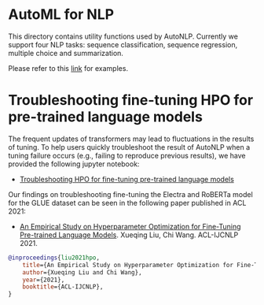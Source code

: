# AutoML for NLP

This directory contains utility functions used by AutoNLP. Currently we support four NLP tasks: sequence classification, sequence regression, multiple choice and summarization.

Please refer to this [link](https://microsoft.github.io/FLAML/docs/Examples/AutoML-NLP) for examples.


# Troubleshooting fine-tuning HPO for pre-trained language models

The frequent updates of transformers may lead to fluctuations in the results of tuning. To help users quickly troubleshoot the result of AutoNLP when a tuning failure occurs (e.g., failing to reproduce previous results), we have provided the following jupyter notebook:

* [Troubleshooting HPO for fine-tuning pre-trained language models](https://github.com/microsoft/FLAML/blob/main/notebook/research/acl2021.ipynb)

Our findings on troubleshooting fine-tuning the Electra and RoBERTa model for the GLUE dataset can be seen in the following paper published in ACL 2021:

* [An Empirical Study on Hyperparameter Optimization for Fine-Tuning Pre-trained Language Models](https://arxiv.org/abs/2106.09204). Xueqing Liu, Chi Wang. ACL-IJCNLP 2021.

```bibtex
@inproceedings{liu2021hpo,
    title={An Empirical Study on Hyperparameter Optimization for Fine-Tuning Pre-trained Language Models},
    author={Xueqing Liu and Chi Wang},
    year={2021},
    booktitle={ACL-IJCNLP},
}
```

